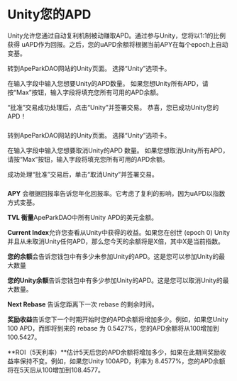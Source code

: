 # Unity您的APD

Unity允许您通过自动复利机制被动赚取APD。通过参与Unity，您将以1:1的比例获得 uAPD作为回报。之后，您的uAPD余额将根据当前APY在每个epoch上自动变基。

转到ApeParkDAO网站的Unity页面。 选择“Unity”选项卡。

在输入字段中输入您想要Unity的APD数量。 如果您想Unity所有APD，请按“Max”按钮，输入字段将填充您所有可用的APD余额。

“批准”交易成功处理后，点击“Unity”并签署交易。 恭喜，您已成功Unity您的 APD！

### &#x20;<a href="#ru-he-jie-chu-unity" id="ru-he-jie-chu-unity"></a>

转到ApeParkDAO网站的Unity页面。 选择“Unity”选项卡。

在输入字段中输入您想要取消Unity的APD 数量。 如果您想取消Unity所有APD，请按“Max”按钮，输入字段将填充您所有可用的APD余额。

成功处理“批准”交易后，单击“取消Unity”并签署交易。

### &#x20;<a href="#yue-du-xin-xi" id="yue-du-xin-xi"></a>

**APY** 会根据回报率告诉您年化回报率。它考虑了复利的影响，因为uAPD以指数方式变基。

**TVL 衡量**ApeParkDAO中所有Unity APD的美元金额。

**Current Index**允许您查看从Unity中获得的收益。如果您在创世 (epoch 0) Unity并且从未取消Unity任何APD，那么您今天的余额将是X倍，其中X是当前指数。

**您的余额**会告诉您钱包中有多少未参加Unity的APD。这是您可以参加Unity的最大数量

**您的Unity余额**告诉您钱包中有多少参加Unity的APD。这是您可以取消Unity的最大数量。

**Next Rebase** 告诉您距离下一次 rebase 的剩余时间。

**奖励收益**告诉您下一个时期开始时您的APD余额将增加多少。例如，如果您Unity 100 APD，而即将到来的 rebase 为 0.5427%，您的APD余额将从100增加到100.5427。

**ROI（5天利率）**估计5天后您的APD余额将增加多少，如果在此期间奖励收益率保持不变。例如，如果您Unity 100APD，利率为 8.4577%，您的APD余额将在5天后从100增加到108.4577。
